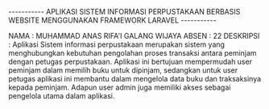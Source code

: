 ----------- APLIKASI SISTEM INFORMASI PERPUSTAKAAN BERBASIS WEBSITE MENGGUNAKAN FRAMEWORK LARAVEL -----------

NAMA : MUHAMMAD ANAS RIFA'I GALANG WIJAYA
ABSEN : 22
DESKRIPSI : Aplikasi Sistem informasi perpustakaan merupakan sistem yang menghubungkan kebutuhan pengolahan proses transaksi antara peminjam dengan petugas perpustakaan. Aplikasi ini bertujuan mempermudah user peminjam dalam memilih buku untuk dipinjam, sedangkan untuk user petugas aplikasi ini membantu dalam mengelola data buku dan traksaksinya kepada peminjam. Adapun user admin juga memiliki akses sebagai pengelola utama dalam aplikasi.

